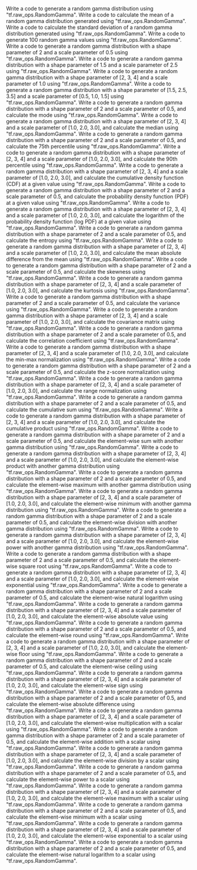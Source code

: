 Write a code to generate a random gamma distribution using "tf.raw_ops.RandomGamma".
Write a code to calculate the mean of a random gamma distribution generated using "tf.raw_ops.RandomGamma".
Write a code to calculate the standard deviation of a random gamma distribution generated using "tf.raw_ops.RandomGamma".
Write a code to generate 100 random gamma values using "tf.raw_ops.RandomGamma".
Write a code to generate a random gamma distribution with a shape parameter of 2 and a scale parameter of 0.5 using "tf.raw_ops.RandomGamma".
Write a code to generate a random gamma distribution with a shape parameter of 1.5 and a scale parameter of 2.5 using "tf.raw_ops.RandomGamma".
Write a code to generate a random gamma distribution with a shape parameter of [2, 3, 4] and a scale parameter of 1.0 using "tf.raw_ops.RandomGamma".
Write a code to generate a random gamma distribution with a shape parameter of [1.5, 2.5, 3.5] and a scale parameter of [0.5, 1.0, 1.5] using "tf.raw_ops.RandomGamma".
Write a code to generate a random gamma distribution with a shape parameter of 2 and a scale parameter of 0.5, and calculate the mode using "tf.raw_ops.RandomGamma".
Write a code to generate a random gamma distribution with a shape parameter of [2, 3, 4] and a scale parameter of [1.0, 2.0, 3.0], and calculate the median using "tf.raw_ops.RandomGamma".
Write a code to generate a random gamma distribution with a shape parameter of 2 and a scale parameter of 0.5, and calculate the 75th percentile using "tf.raw_ops.RandomGamma".
Write a code to generate a random gamma distribution with a shape parameter of [2, 3, 4] and a scale parameter of [1.0, 2.0, 3.0], and calculate the 90th percentile using "tf.raw_ops.RandomGamma".
Write a code to generate a random gamma distribution with a shape parameter of [2, 3, 4] and a scale parameter of [1.0, 2.0, 3.0], and calculate the cumulative density function (CDF) at a given value using "tf.raw_ops.RandomGamma".
Write a code to generate a random gamma distribution with a shape parameter of 2 and a scale parameter of 0.5, and calculate the probability density function (PDF) at a given value using "tf.raw_ops.RandomGamma".
Write a code to generate a random gamma distribution with a shape parameter of [2, 3, 4] and a scale parameter of [1.0, 2.0, 3.0], and calculate the logarithm of the probability density function (log PDF) at a given value using "tf.raw_ops.RandomGamma".
Write a code to generate a random gamma distribution with a shape parameter of 2 and a scale parameter of 0.5, and calculate the entropy using "tf.raw_ops.RandomGamma".
Write a code to generate a random gamma distribution with a shape parameter of [2, 3, 4] and a scale parameter of [1.0, 2.0, 3.0], and calculate the mean absolute difference from the mean using "tf.raw_ops.RandomGamma".
Write a code to generate a random gamma distribution with a shape parameter of 2 and a scale parameter of 0.5, and calculate the skewness using "tf.raw_ops.RandomGamma".
Write a code to generate a random gamma distribution with a shape parameter of [2, 3, 4] and a scale parameter of [1.0, 2.0, 3.0], and calculate the kurtosis using "tf.raw_ops.RandomGamma".
Write a code to generate a random gamma distribution with a shape parameter of 2 and a scale parameter of 0.5, and calculate the variance using "tf.raw_ops.RandomGamma".
Write a code to generate a random gamma distribution with a shape parameter of [2, 3, 4] and a scale parameter of [1.0, 2.0, 3.0], and calculate the covariance matrix using "tf.raw_ops.RandomGamma".
Write a code to generate a random gamma distribution with a shape parameter of 2 and a scale parameter of 0.5, and calculate the correlation coefficient using "tf.raw_ops.RandomGamma".
Write a code to generate a random gamma distribution with a shape parameter of [2, 3, 4] and a scale parameter of [1.0, 2.0, 3.0], and calculate the min-max normalization using "tf.raw_ops.RandomGamma".
Write a code to generate a random gamma distribution with a shape parameter of 2 and a scale parameter of 0.5, and calculate the z-score normalization using "tf.raw_ops.RandomGamma".
Write a code to generate a random gamma distribution with a shape parameter of [2, 3, 4] and a scale parameter of [1.0, 2.0, 3.0], and calculate the range normalization using "tf.raw_ops.RandomGamma".
Write a code to generate a random gamma distribution with a shape parameter of 2 and a scale parameter of 0.5, and calculate the cumulative sum using "tf.raw_ops.RandomGamma".
Write a code to generate a random gamma distribution with a shape parameter of [2, 3, 4] and a scale parameter of [1.0, 2.0, 3.0], and calculate the cumulative product using "tf.raw_ops.RandomGamma".
Write a code to generate a random gamma distribution with a shape parameter of 2 and a scale parameter of 0.5, and calculate the element-wise sum with another gamma distribution using "tf.raw_ops.RandomGamma".
Write a code to generate a random gamma distribution with a shape parameter of [2, 3, 4] and a scale parameter of [1.0, 2.0, 3.0], and calculate the element-wise product with another gamma distribution using "tf.raw_ops.RandomGamma".
Write a code to generate a random gamma distribution with a shape parameter of 2 and a scale parameter of 0.5, and calculate the element-wise maximum with another gamma distribution using "tf.raw_ops.RandomGamma".
Write a code to generate a random gamma distribution with a shape parameter of [2, 3, 4] and a scale parameter of [1.0, 2.0, 3.0], and calculate the element-wise minimum with another gamma distribution using "tf.raw_ops.RandomGamma".
Write a code to generate a random gamma distribution with a shape parameter of 2 and a scale parameter of 0.5, and calculate the element-wise division with another gamma distribution using "tf.raw_ops.RandomGamma".
Write a code to generate a random gamma distribution with a shape parameter of [2, 3, 4] and a scale parameter of [1.0, 2.0, 3.0], and calculate the element-wise power with another gamma distribution using "tf.raw_ops.RandomGamma".
Write a code to generate a random gamma distribution with a shape parameter of 2 and a scale parameter of 0.5, and calculate the element-wise square root using "tf.raw_ops.RandomGamma".
Write a code to generate a random gamma distribution with a shape parameter of [2, 3, 4] and a scale parameter of [1.0, 2.0, 3.0], and calculate the element-wise exponential using "tf.raw_ops.RandomGamma".
Write a code to generate a random gamma distribution with a shape parameter of 2 and a scale parameter of 0.5, and calculate the element-wise natural logarithm using "tf.raw_ops.RandomGamma".
Write a code to generate a random gamma distribution with a shape parameter of [2, 3, 4] and a scale parameter of [1.0, 2.0, 3.0], and calculate the element-wise absolute value using "tf.raw_ops.RandomGamma".
Write a code to generate a random gamma distribution with a shape parameter of 2 and a scale parameter of 0.5, and calculate the element-wise round using "tf.raw_ops.RandomGamma".
Write a code to generate a random gamma distribution with a shape parameter of [2, 3, 4] and a scale parameter of [1.0, 2.0, 3.0], and calculate the element-wise floor using "tf.raw_ops.RandomGamma".
Write a code to generate a random gamma distribution with a shape parameter of 2 and a scale parameter of 0.5, and calculate the element-wise ceiling using "tf.raw_ops.RandomGamma".
Write a code to generate a random gamma distribution with a shape parameter of [2, 3, 4] and a scale parameter of [1.0, 2.0, 3.0], and calculate the element-wise sign using "tf.raw_ops.RandomGamma".
Write a code to generate a random gamma distribution with a shape parameter of 2 and a scale parameter of 0.5, and calculate the element-wise absolute difference using "tf.raw_ops.RandomGamma".
Write a code to generate a random gamma distribution with a shape parameter of [2, 3, 4] and a scale parameter of [1.0, 2.0, 3.0], and calculate the element-wise multiplication with a scalar using "tf.raw_ops.RandomGamma".
Write a code to generate a random gamma distribution with a shape parameter of 2 and a scale parameter of 0.5, and calculate the element-wise addition with a scalar using "tf.raw_ops.RandomGamma".
Write a code to generate a random gamma distribution with a shape parameter of [2, 3, 4] and a scale parameter of [1.0, 2.0, 3.0], and calculate the element-wise division by a scalar using "tf.raw_ops.RandomGamma".
Write a code to generate a random gamma distribution with a shape parameter of 2 and a scale parameter of 0.5, and calculate the element-wise power to a scalar using "tf.raw_ops.RandomGamma".
Write a code to generate a random gamma distribution with a shape parameter of [2, 3, 4] and a scale parameter of [1.0, 2.0, 3.0], and calculate the element-wise maximum with a scalar using "tf.raw_ops.RandomGamma".
Write a code to generate a random gamma distribution with a shape parameter of 2 and a scale parameter of 0.5, and calculate the element-wise minimum with a scalar using "tf.raw_ops.RandomGamma".
Write a code to generate a random gamma distribution with a shape parameter of [2, 3, 4] and a scale parameter of [1.0, 2.0, 3.0], and calculate the element-wise exponential to a scalar using "tf.raw_ops.RandomGamma".
Write a code to generate a random gamma distribution with a shape parameter of 2 and a scale parameter of 0.5, and calculate the element-wise natural logarithm to a scalar using "tf.raw_ops.RandomGamma".